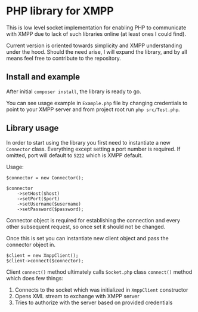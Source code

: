 # PHP library for XMPP

This is low level socket implementation for enabling PHP to 
communicate with XMPP due to lack of such libraries online (at least ones I 
could find). 

Current version is oriented towards simplicity and XMPP understanding under the
hood. Should the need arise, I will expand the library, and by all means feel
free to contribute to the repository. 

## Install and example

After initial `composer install`, the library is ready to go.

You can see usage example in `Example.php` file by changing credentials to 
point to your XMPP server and from project root run `php src/Test.php`.

## Library usage

In order to start using the library you first need to instantiate a new `Connector` 
class. Everything except setting a port number is required. If omitted, port 
will default to `5222` which is XMPP default. 

Usage:
```
$connector = new Connector();

$connector
    ->setHost($host)
    ->setPort($port)
    ->setUsername($username)
    ->setPassword($password);
```

Connector object is required for establishing the connection and every other subsequent
request, so once set it should not be changed. 

Once this is set you can instantiate new client object and pass the connector object in.

```
$client = new XmppClient();
$client->connect($connector);
```

Client `connect()` method ultimately calls `Socket.php` class `connect()` method which
does few things:
1. Connects to the socket which was initialized in `XmppClient` constructor
2. Opens XML stream to exchange with XMPP server
3. Tries to authorize with the server based on provided credentials